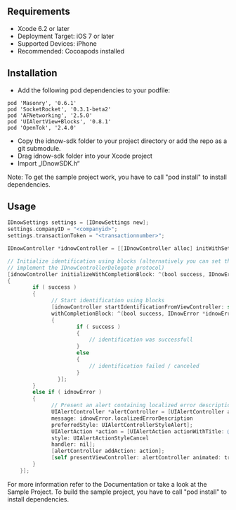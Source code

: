 ## Requirements

- Xcode 6.2 or later
- Deployment Target: iOS 7 or later
- Supported Devices: iPhone
- Recommended: Cocoapods installed


## Installation

- Add the following pod dependencies to your podfile:
```
pod 'Masonry', '0.6.1'
pod 'SocketRocket', '0.3.1-beta2'
pod 'AFNetworking', '2.5.0'
pod 'UIAlertView+Blocks', '0.8.1'
pod 'OpenTok', '2.4.0'
```
- Copy the idnow-sdk folder to your project directory or add the repo as a git submodule.
- Drag idnow-sdk folder into your Xcode project
- Import „IDnowSDK.h“

Note: To get the sample project work, you have to call "pod install" to install dependencies.


## Usage

```objective-c
IDnowSettings settings = [IDnowSettings new];
settings.companyID = "<companyid>";
settings.transactionToken = "<transactionnumber>";

IDnowController *idnowController = [[IDnowController alloc] initWithSettings: settings];

// Initialize identification using blocks (alternatively you can set the delegate and
// implement the IDnowControllerDelegate protocol)
[idnowController initializeWithCompletionBlock: ^(bool success, IDnowError *idnowError, bool canceledByUser)
{
		if ( success )
		{
		      // Start identification using blocks
			  [idnowController startIdentificationFromViewController: self 
			  withCompletionBlock: ^(bool success, IDnowError *idnowError, bool canceledByUser)
			  {
					  if ( success )
					  {
					      // identification was successfull
					  }
					  else
					  {
					      // identification failed / canceled
					  }
				}];
		}
		else if ( idnowError )
		{
		      // Present an alert containing localized error description
			  UIAlertController *alertController = [UIAlertController alertControllerWithTitle: @"Error" 
			  message: idnowError.localizedErrorDescription 
			  preferredStyle: UIAlertControllerStyleAlert];
			  UIAlertAction *action = [UIAlertAction actionWithTitle: @"Ok" 
			  style: UIAlertActionStyleCancel 
			  handler: nil];
			  [alertController addAction: action];
			  [self presentViewController: alertController animated: true completion: nil];
		}
	}];
```

For more information refer to the Documentation or take a look at the Sample Project.
To build the sample project, you have to call "pod install" to install dependencies.

